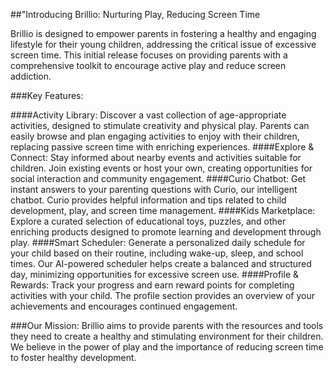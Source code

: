 ##"Introducing Brillio: Nurturing Play, Reducing Screen Time

Brillio is designed to empower parents in fostering a healthy and engaging lifestyle for their young children, addressing the critical issue of excessive screen time. This initial release focuses on providing parents with a comprehensive toolkit to encourage active play and reduce screen addiction.

###Key Features:

####Activity Library: Discover a vast collection of age-appropriate activities, designed to stimulate creativity and physical play. Parents can easily browse and plan engaging activities to enjoy with their children, replacing passive screen time with enriching experiences.
####Explore & Connect: Stay informed about nearby events and activities suitable for children. Join existing events or host your own, creating opportunities for social interaction and community engagement.
####Curio Chatbot: Get instant answers to your parenting questions with Curio, our intelligent chatbot. Curio provides helpful information and tips related to child development, play, and screen time management.
####Kids Marketplace: Explore a curated selection of educational toys, puzzles, and other enriching products designed to promote learning and development through play.
####Smart Scheduler: Generate a personalized daily schedule for your child based on their routine, including wake-up, sleep, and school times. Our AI-powered scheduler helps create a balanced and structured day, minimizing opportunities for excessive screen use.
####Profile & Rewards: Track your progress and earn reward points for completing activities with your child. The profile section provides an overview of your achievements and encourages continued engagement.

###Our Mission:
Brillio aims to provide parents with the resources and tools they need to create a healthy and stimulating environment for their children. We believe in the power of play and the importance of reducing screen time to foster healthy development.
